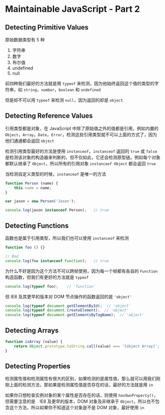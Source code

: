 # Maintainable JavaScript - Part 2

## Detecting Primitive Values

原始数据类型有 5 种

1. 字符串
2. 数字
3. 布尔值
4. undefined
5. null

前四种我们最好的方法就是用 `typeof` 来检测，因为他始终返回这个值的类型的字符串，如 `string`，`number`，`boolean` 和 `undefined`

但是却不可以用 `typeof` 来检测 `null`，因为返回的却是 `object`

## Detecting Reference Values

引用类型都是对象，在 JavaScript 中除了原始值之外的值都是引用，例如内置的 `Object`，`Array`，`Date`，`Error`，检测这些引用类型就不可以上面的方式了，因为他们通通都会返回 `object`

检测引用类型最好的方法是使用 `instanceof`，`instanceof` 返回的 `true` 或 `false` 是检测该对象的构造器来判断的，但不仅如此，它还会检测原型链。例如每个对象都默认继承了 `Object`，所以所有的引用对象 `instanceof Object` 都会返回 `true`

当检测自定义类型的时候，`instanceof` 是唯一的方法

```javascript
function Person (name) {
    this.name = name;
}

var jason = new Person('Jason');

console.log(jason instanceof Person);   // true
```

## Detecting Functions

函数也是属于引用类型，所以我们也可以使用 `instanceof` 来检测

```javascript
function foo () {}

// Bad
console.log(foo instanceof Function);   // true
```

为什么不好是因为这个方法不可以跨帧使用，因为每一个帧都有各自的 `Function` 构造函数，但我们有更好的方法就是 `typeof`

```javascript
console.log(typeof foo);    // 'function'
```

但 IE8 及其更早的版本对 DOM 节点操作的函数返回的是 `'object'`

```javascript
console.log(typeof document.getElementById);  // 'object'
console.log(typeof document.createElement);  // 'object'
console.log(typeof document.getElementsByTagName);  // 'object'
```

## Detecting Arrays

```javascript
function isArray (value) {
    return Object.prototype.toString.call(value) === '[object Array]';
}
```

## Detecting Properties

检测属性值和检测属性有很大的区别，如果检测的是属性值，那么就可以用我们刚刚上面的检测方法，那如果是检测属性值是否存在的话，最好的方法就是用 `in`

如果你只想检查实例对象的某个属性是否存在的话，则使用 `hasOwnProperty()`，但需要注意的是　IE8 及更早的版本，DOM 对象及非继承于 `Object`，所以也不包含这个方法，所以如果你不知道这个对象是不是 DOM 对象，最好使用 `in`